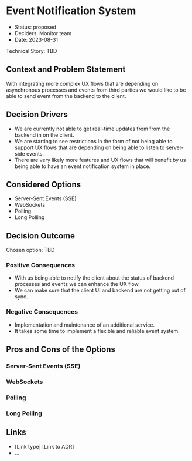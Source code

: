 # Event Notification System

- Status: proposed
- Deciders: Monitor team
- Date: 2023-08-31

Technical Story: TBD

## Context and Problem Statement

With integrating more complex UX flows that are depending on asynchronous processes and events from third parties we would like to be able to send event from the backend to the client.

## Decision Drivers <!-- optional -->

- We are currently not able to get real-time updates from from the backend in on the client.
- We are starting to see restrictions in the form of not being able to support UX flows that are depending on being able to listen to server-side events.
- There are very likely more features and UX flows that will benefit by us being able to have an event notification system in place.

## Considered Options

- Server-Sent Events (SSE)
- WebSockets
- Polling
- Long Polling

## Decision Outcome

Chosen option: TBD

### Positive Consequences <!-- optional -->

- With us being able to notify the client about the status of backend processes and events we can enhance the UX flow.
- We can make sure that the client UI and backend are not getting out of sync.

### Negative Consequences <!-- optional -->

- Implementation and maintenance of an additional service.
- It takes some time to implement a flexible and reliable event system.

## Pros and Cons of the Options <!-- optional -->

### Server-Sent Events (SSE)

### WebSockets

### Polling

### Long Polling

## Links <!-- optional -->

- [Link type] [Link to ADR] <!-- example: Refined by [ADR-0005](0005-example.md) -->
- … <!-- numbers of links can vary -->
